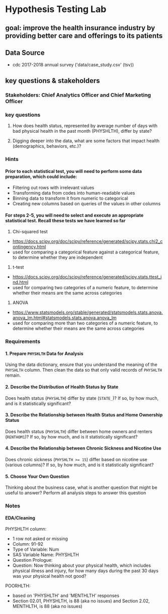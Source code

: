 # Hypothesis Testing Lab

## goal: improve the health insurance industry by providing better care and offerings to its patients

## Data Source

- cdc 2017-2018 annual survey ('data/case_study.csv' (tsv))

## key questions & stakeholders

### Stakeholders: Chief Analytics Officer and Chief Marketing Officer

### key questions

1) How does health status, represented by average number of days with bad physical health in the past month (PHYSHLTH), differ by state?

2) Digging deeper into the data, what are some factors that impact health (demographics, behaviors, etc.)?

### Hints

#### Prior to each statistical test, you will need to perform some data preparation, which could include:

- Filtering out rows with irrelevant values
- Transforming data from codes into human-readable values
- Binning data to transform it from numeric to categorical
- Creating new columns based on queries of the values in other columns

#### For steps 2-5, you will need to select and execute an appropriate statistical test. Recall these tests we have learned so far

1. Chi-squared test
- https://docs.scipy.org/doc/scipy/reference/generated/scipy.stats.chi2_contingency.html
- used for comparing a categorical feature against a categorical feature, to determine whether they are independent

1. t-test
- https://docs.scipy.org/doc/scipy/reference/generated/scipy.stats.ttest_ind.html
- used for comparing two categories of a numeric feature, to determine whether their means are the same across categories

1. ANOVA
- https://www.statsmodels.org/stable/generated/statsmodels.stats.anova.anova_lm.html#statsmodels.stats.anova.anova_lm
- used for comparing more than two categories of a numeric feature, to determine whether their means are the same across categories

### Requirements

#### 1. Prepare `PHYSHLTH` Data for Analysis

Using the data dictionary, ensure that you understand the meaning of the `PHYSHLTH` column. Then clean the data so that only valid records of `PHYSHLTH` remain.

#### 2. Describe the Distribution of Health Status by State

Does health status (`PHYSHLTH`) differ by state (`STATE_`)? If so, by how much, and is it statistically significant?

#### 3. Describe the Relationship between Health Status and Home Ownership Status

Does health status (`PHYSHLTH`) differ between home owners and renters (`RENTHOM1`)? If so, by how much, and is it statistically significant?

#### 4. Describe the Relationship between Chronic Sickness and Nicotine Use

Does chronic sickness (`PHYSHLTH >= 15`) differ based on nicotine use (various columns)? If so, by how much, and is it statistically significant?

#### 5. Choose Your Own Question

Thinking about the business case, what is another question that might be useful to answer? Perform all analysis steps to answer this question

### Notes

#### EDA/Cleaning

PHYSHLTH column:

- 1 row not asked or missing
- Column: 91-92
- Type of Variable: Num
- SAS Variable Name: PHYSHLTH
- Question Prologue:
- Question: Now thinking about your physical health, which includes physical illness and injury, for how many days during the past 30 days was your physical health not good?

POORHLTH:

- based on 'PHYSHLTH' and 'MENTHLTH' responses
- Section 02.01, PHYSHLTH, is 88 (aka no issues) and Section 2.02, MENTHLTH, is 88 (aka no issues)
